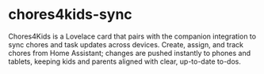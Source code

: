 # chores4kids-sync
Chores4Kids is a Lovelace card that pairs with the companion integration to sync chores and task updates across devices. Create, assign, and track chores from Home Assistant; changes are pushed instantly to phones and tablets, keeping kids and parents aligned with clear, up-to-date to-dos.
